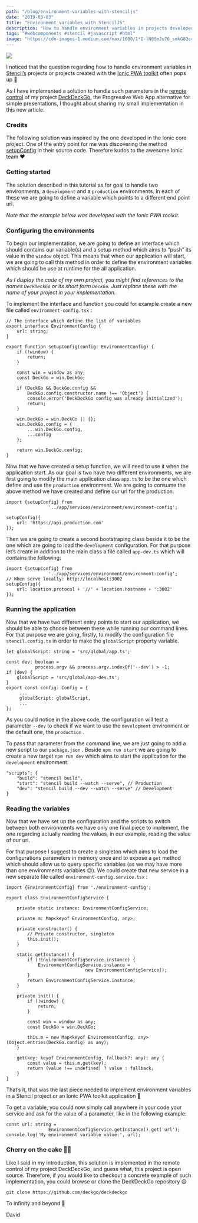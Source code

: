 ```yaml
---
path: "/blog/environment-variables-with-stenciljs"
date: "2019-03-03"
title: "Environment variables with StencilJS"
description: "How to handle environment variables in projects developed with StencilJS or the Ionic PWA Toolkit"
tags: "#webcomponents #stencil #javascript #html"
image: "https://cdn-images-1.medium.com/max/1600/1*Q-lN05mJu76_smkG8Qc4aw.jpeg"
---
```


![](https://cdn-images-1.medium.com/max/1600/1*Q-lN05mJu76_smkG8Qc4aw.jpeg)

I noticed that the question regarding how to handle environment variables in [Stencil’s](https://stenciljs.com) projects or projects created with the [Ionic PWA toolkit](https://ionicframework.com/pwa/toolkit) often pops up 🤔

As I have implemented a solution to handle such parameters in the [remote control](https://deckdeckgo.app) of my project [DeckDeckGo](https://deckdeckgo.com), the Progressive Web App alternative for simple presentations, I thought about sharing my small implementation in this new article.

### Credits

The following solution was inspired by the one developed in the Ionic core project. One of the entry point for me was discovering the method [setupConfig](https://github.com/ionic-team/ionic/blob/39fbc323480207417b41ff20d22badd91798ee2d/core/src/utils/config.ts#L182) in their source code. Therefore kudos to the awesome Ionic team ❤️

### Getting started

The solution described in this tutorial as for goal to handle two environments, a `development` and a `production` environments. In each of these we are going to define a variable which points to a different end point url.

_Note that the example below was developed with the Ionic PWA toolkit._

### Configuring the environments

To begin our implementation, we are going to define an interface which should contains our variable(s) and a setup method which aims to “push” its value in the `window` object. This means that when our application will start, we are going to call this method in order to define the environment variables which should be use at runtime for the all application.

_As I display the code of my own project, you might find references to the names `DeckDeckGo` or its short form `DeckGo`. Just replace these with the name of your project in your implementation._

To implement the interface and function you could for example create a new file called `environment-config.tsx` :

```
// The interface which define the list of variables
export interface EnvironmentConfig {
    url: string;
}

export function setupConfig(config: EnvironmentConfig) {
    if (!window) {
        return;
    }

    const win = window as any;
    const DeckGo = win.DeckGo;

    if (DeckGo && DeckGo.config &&
        DeckGo.config.constructor.name !== 'Object') {
        console.error('DeckDeckGo config was already initialized');
        return;
    }

    win.DeckGo = win.DeckGo || {};
    win.DeckGo.config = {
        ...win.DeckGo.config,
        ...config
    };

    return win.DeckGo.config;
}
```

Now that we have created a setup function, we will need to use it when the application start. As our goal is two have two different environments, we are first going to modify the main application class `app.ts` to be the one which define and use the `production` environment. We are going to consume the above method we have created and define our url for the production.

```
import {setupConfig} from
                '../app/services/environment/environment-config';

setupConfig({
    url: 'https://api.production.com'
});
```

Then we are going to create a second bootstraping class beside it to be the one which are going to load the `development` configuration. For that purpose let’s create in addition to the main class a file called `app-dev.ts` which will contains the following:

```
import {setupConfig} from
                '../app/services/environment/environment-config';
// When serve locally: http://localhost:3002
setupConfig({
    url: location.protocol + '//' + location.hostname + ':3002'
});
```

### Running the application

Now that we have two different entry points to start our application, we should be able to choose between these while running our command lines. For that purpose we are going, firstly, to modify the configuration file `stencil.config.ts` in order to make the `globalScript` property variable.

```
let globalScript: string = 'src/global/app.ts';

const dev: boolean =
           process.argv && process.argv.indexOf('--dev') > -1;
if (dev) {
    globalScript = 'src/global/app-dev.ts';
}
export const config: Config = {
     ...
     globalScript: globalScript,
     ...
};
```

As you could notice in the above code, the configuration will test a parameter `--dev` to check if we want to use the `development` environment or the default one, the `production` .

To pass that parameter from the command line, we are just going to add a new script to our `package.json` . Beside `npm run start` we are going to create a new target `npm run dev` which aims to start the application for the `development` environment.

```
"scripts": {
    "build": "stencil build",
    "start": "stencil build --watch --serve", // Production
    "dev": "stencil build --dev --watch --serve" // Development
}
```

### Reading the variables

Now that we have set up the configuration and the scripts to switch between both environments we have only one final piece to implement, the one regarding actually reading the values, in our example, reading the value of our url.

For that purpose I suggest to create a singleton which aims to load the configurations parameters in memory once and to expose a `get` method which should allow us to query specific variables (as we may have more than one environments variables 😉). We could create that new service in a new separate file called `environment-config.service.tsx` :

```
import {EnvironmentConfig} from './environment-config';

export class EnvironmentConfigService {

    private static instance: EnvironmentConfigService;

    private m: Map<keyof EnvironmentConfig, any>;

    private constructor() {
        // Private constructor, singleton
        this.init();
    }

    static getInstance() {
        if (!EnvironmentConfigService.instance) {
            EnvironmentConfigService.instance =
                              new EnvironmentConfigService();
        }
        return EnvironmentConfigService.instance;
    }

    private init() {
        if (!window) {
            return;
        }

        const win = window as any;
        const DeckGo = win.DeckGo;

        this.m = new Map<keyof EnvironmentConfig, any>(Object.entries(DeckGo.config) as any);
    }

    get(key: keyof EnvironmentConfig, fallback?: any): any {
        const value = this.m.get(key);
        return (value !== undefined) ? value : fallback;
    }
}
```

That’s it, that was the last piece needed to implement environment variables in a Stencil project or an Ionic PWA toolkit application 🎉

To get a variable, you could now simply call anywhere in your code your service and ask for the value of a parameter, like in the following example:

```
const url: string =
                EnvironmentConfigService.getInstance().get('url');
console.log('My environment variable value:', url);
```

### Cherry on the cake 🍒🎂

Like I said in my introduction, this solution is implemented in the remote control of my project DeckDeckGo, and guess what, this project is open source. Therefore, if you would like to checkout a concrete example of such implementation, you could browse or clone the DeckDeckGo repository 😃

```
git clone https://github.com/deckgo/deckdeckgo
```

To infinity and beyond 🚀

David
